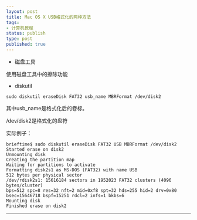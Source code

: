 ```yaml
--- 
layout: post
title: Mac OS X USB格式化的两种方法
tags: 
- 计算机教程
status: publish
type: post
published: true
---
```

- 磁盘工具

使用磁盘工具中的擦除功能

- diskutil

````
sudo diskutil eraseDisk FAT32 usb_name MBRFormat /dev/disk2
````
其中usb_name是格式化后的卷标。

/dev/disk2是格式化的盘符

实际例子：
````
brieftime$ sudo diskutil eraseDisk FAT32 USB MBRFormat /dev/disk2
Started erase on disk2
Unmounting disk
Creating the partition map
Waiting for partitions to activate
Formatting disk2s1 as MS-DOS (FAT32) with name USB
512 bytes per physical sector
/dev/rdisk2s1: 15616184 sectors in 1952023 FAT32 clusters (4096 bytes/cluster)
bps=512 spc=8 res=32 nft=2 mid=0xf8 spt=32 hds=255 hid=2 drv=0x80 bsec=15646718 bspf=15251 rdcl=2 infs=1 bkbs=6
Mounting disk
Finished erase on disk2
````
---
